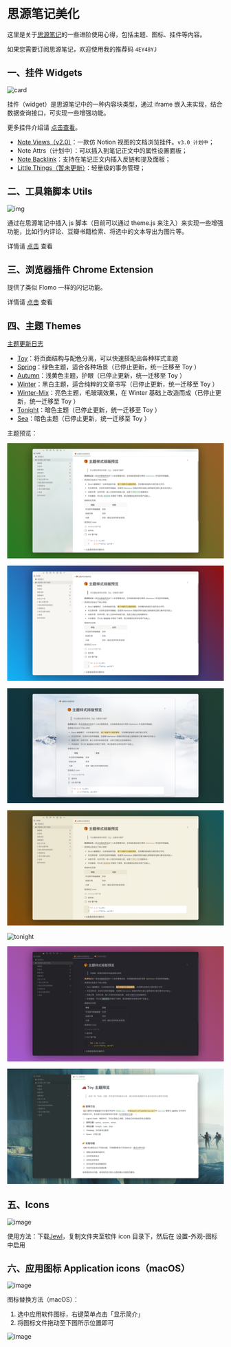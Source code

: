 # 思源笔记美化

这里是关于[思源笔记](https://b3log.org/siyuan/)的一些进阶使用心得，包括主题、图标、挂件等内容。

如果您需要订阅思源笔记，欢迎使用我的推荐码 `4EY48YJ`

## 一、挂件 Widgets

![card](https://raw.githubusercontent.com/langzhou/siyuan-note/main/widgets/note-views/preview/card.png) 


挂件（widget）是思源笔记中的一种内容块类型，通过 iframe 嵌入来实现，结合数据查询接口，可实现一些增强功能。

更多挂件介绍请 [点击查看](https://github.com/langzhou/siyuan-note/tree/main/widgets)。

- [Note Views（v2.0）](https://github.com/langzhou/note-views-for-siyuan)：一款仿 Notion 视图的文档浏览挂件。`v3.0 计划中`；
- Note Attrs（计划中）：可以插入到笔记正文中的属性设置面板；
- [Note Backlink](https://github.com/langzhou/siyuan-note/tree/main/widgets/note-backlink)：支持在笔记正文内插入反链和提及面板；
- [Little Things（暂未更新）](https://github.com/langzhou/siyuan-note/tree/main/widgets/little-things)：轻量级的事务管理；



## 二、工具箱脚本 Utils

<!-- ![preview](https://raw.githubusercontent.com/langzhou/siyuan-note/main/siyuan-utils/preview/comment-1.png) -->

![img](https://raw.githubusercontent.com/langzhou/siyuan-note/main/siyuan-utils/preview/searchbox-1.png)

通过在思源笔记中插入 js 脚本（目前可以通过 theme.js 来注入）来实现一些增强功能，比如行内评论、豆瓣书籍检索、将选中的文本导出为图片等。

详情请 [点击](https://github.com/langzhou/siyuan-note/tree/main/siyuan-utils) 查看

## 三、浏览器插件 Chrome Extension

提供了类似 Flomo 一样的闪记功能。

详情请 [点击](https://github.com/langzhou/siyuan-note/tree/main/chrome-extension) 查看



## 四、主题 Themes

[主题更新日志](https://github.com/langzhou/siyuan-note/blob/main/%E4%B8%BB%E9%A2%98%E6%9B%B4%E6%96%B0%E6%97%A5%E5%BF%97.md)

- [Toy](https://github.com/langzhou/toy-theme-for-siyuan)：将页面结构与配色分离，可以快速搭配出各种样式主题
- [Spring](https://github.com/langzhou/spring-theme-for-siyuan)：绿色主题，适合各种场景（已停止更新，统一迁移至 Toy ）
- [Autumn](https://github.com/langzhou/autumn-theme-for-siyuan)：浅黄色主题，护眼（已停止更新，统一迁移至 Toy ）
- [Winter](https://github.com/langzhou/winter-theme-for-siyuan)：黑白主题，适合纯粹的文章书写（已停止更新，统一迁移至 Toy ）
- [Winter-Mix](https://github.com/langzhou/winter-mix-theme-for-siyuan)：亮色主题，毛玻璃效果，在 Winter 基础上改造而成（已停止更新，统一迁移至 Toy ）
- [Tonight](https://github.com/langzhou/tonight-for-siyuan)：暗色主题（已停止更新，统一迁移至 Toy ）
- [Sea](https://github.com/langzhou/sea-theme-for-siyuan)：暗色主题（已停止更新，统一迁移至 Toy ）

主题预览：


![spring](https://raw.githubusercontent.com/langzhou/spring-theme-for-siyuan/main/preview.png)

![winter](https://raw.githubusercontent.com/langzhou/winter-theme-for-siyuan/main/preview.png)

![winter-mix](https://raw.githubusercontent.com/langzhou/winter-mix-theme-for-siyuan/master/preview.png)

![autumn](https://raw.githubusercontent.com/langzhou/autumn-theme-for-siyuan/main/preview.png)

![tonight](https://raw.githubusercontent.com/langzhou/tonight-theme-for-siyuan/main/preview.png)

![sea](https://raw.githubusercontent.com/langzhou/sea-theme-for-siyuan/main/preview.png)


![Toy](https://raw.githubusercontent.com/langzhou/toy-theme-for-siyuan/main/preview.png)




## 五、Icons
![image](https://user-images.githubusercontent.com/6987229/118349897-20795600-b586-11eb-822d-72119bdc7f57.png)


使用方法：下载[Jewl](https://github.com/langzhou/siyuan-note/tree/main/jewel)，复制文件夹至软件 icon 目录下，然后在 设置-外观-图标 中启用


## 六、应用图标 Application icons（macOS）


![image](https://raw.githubusercontent.com/langzhou/siyuan-note/main/icons/preview.png)


图标替换方法（macOS）：

1. 选中应用软件图标，右键菜单点击「显示简介」
2. 将图标文件拖动至下图所示位置即可

![image](https://user-images.githubusercontent.com/6987229/119348780-e7508c80-bccf-11eb-9912-0864afe8bd2e.png)



